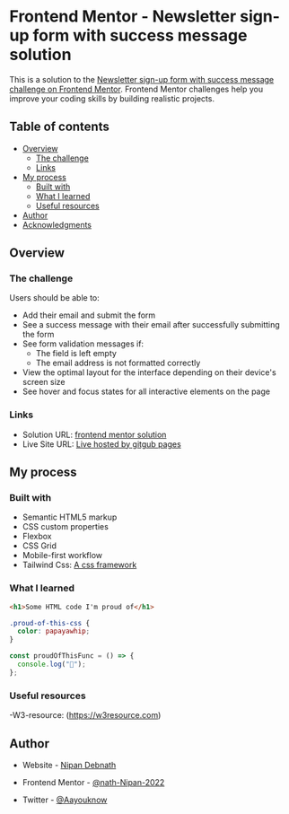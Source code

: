 # Frontend Mentor - Newsletter sign-up form with success message solution

This is a solution to the [Newsletter sign-up form with success message challenge on Frontend Mentor](https://www.frontendmentor.io/challenges/newsletter-signup-form-with-success-message-3FC1AZbNrv). Frontend Mentor challenges help you improve your coding skills by building realistic projects.

## Table of contents

- [Overview](#overview)
  - [The challenge](#the-challenge)
  - [Links](#links)
- [My process](#my-process)
  - [Built with](#built-with)
  - [What I learned](#what-i-learned)
  - [Useful resources](#useful-resources)
- [Author](#author)
- [Acknowledgments](#acknowledgments)

## Overview

### The challenge

Users should be able to:

- Add their email and submit the form
- See a success message with their email after successfully submitting the form
- See form validation messages if:
  - The field is left empty
  - The email address is not formatted correctly
- View the optimal layout for the interface depending on their device's screen size
- See hover and focus states for all interactive elements on the page

### Links

- Solution URL: [frontend mentor solution](https://www.frontendmentor.io/challenges/newsletter-signup-form-with-success-message-3FC1AZbNrv/hub)
- Live Site URL: [Live hosted by gitgub pages](https://nath-nipan-2022.github.io/FEM-Challenge-2/)

## My process

### Built with

- Semantic HTML5 markup
- CSS custom properties
- Flexbox
- CSS Grid
- Mobile-first workflow
- Tailwind Css: [A css framework](https://tailwindcss.com)

### What I learned

```html
<h1>Some HTML code I'm proud of</h1>
```

```css
.proud-of-this-css {
  color: papayawhip;
}
```

```js
const proudOfThisFunc = () => {
  console.log("🎉");
};
```

### Useful resources

-W3-resource: (https://w3resource.com)

## Author

- Website - [Nipan Debnath](https://www.your-site.com)

- Frontend Mentor - [@nath-Nipan-2022](https://www.frontendmentor.io/profile/nath-Nipan-2022)
- Twitter - [@Aayouknow](https://www.twitter.com/Aayouknow)
